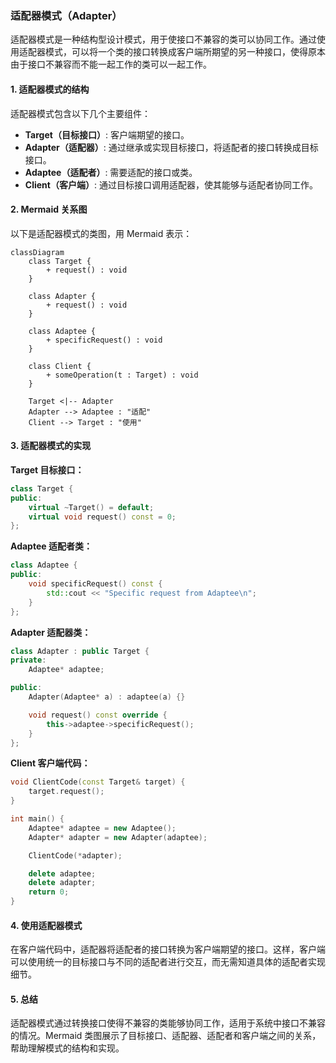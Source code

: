 ### 适配器模式（Adapter）

适配器模式是一种结构型设计模式，用于使接口不兼容的类可以协同工作。通过使用适配器模式，可以将一个类的接口转换成客户端所期望的另一种接口，使得原本由于接口不兼容而不能一起工作的类可以一起工作。

#### 1. 适配器模式的结构
适配器模式包含以下几个主要组件：
- **Target（目标接口）**: 客户端期望的接口。
- **Adapter（适配器）**: 通过继承或实现目标接口，将适配者的接口转换成目标接口。
- **Adaptee（适配者）**: 需要适配的接口或类。
- **Client（客户端）**: 通过目标接口调用适配器，使其能够与适配者协同工作。

#### 2. Mermaid 关系图
以下是适配器模式的类图，用 Mermaid 表示：

```mermaid
classDiagram
    class Target {
        + request() : void
    }

    class Adapter {
        + request() : void
    }

    class Adaptee {
        + specificRequest() : void
    }

    class Client {
        + someOperation(t : Target) : void
    }

    Target <|-- Adapter
    Adapter --> Adaptee : "适配"
    Client --> Target : "使用"
```

#### 3. 适配器模式的实现

**Target 目标接口：**
```cpp
class Target {
public:
    virtual ~Target() = default;
    virtual void request() const = 0;
};
```

**Adaptee 适配者类：**
```cpp
class Adaptee {
public:
    void specificRequest() const {
        std::cout << "Specific request from Adaptee\n";
    }
};
```

**Adapter 适配器类：**
```cpp
class Adapter : public Target {
private:
    Adaptee* adaptee;

public:
    Adapter(Adaptee* a) : adaptee(a) {}

    void request() const override {
        this->adaptee->specificRequest();
    }
};
```

**Client 客户端代码：**
```cpp
void ClientCode(const Target& target) {
    target.request();
}

int main() {
    Adaptee* adaptee = new Adaptee();
    Adapter* adapter = new Adapter(adaptee);

    ClientCode(*adapter);

    delete adaptee;
    delete adapter;
    return 0;
}
```

#### 4. 使用适配器模式
在客户端代码中，适配器将适配者的接口转换为客户端期望的接口。这样，客户端可以使用统一的目标接口与不同的适配者进行交互，而无需知道具体的适配者实现细节。

#### 5. 总结
适配器模式通过转换接口使得不兼容的类能够协同工作，适用于系统中接口不兼容的情况。Mermaid 类图展示了目标接口、适配器、适配者和客户端之间的关系，帮助理解模式的结构和实现。